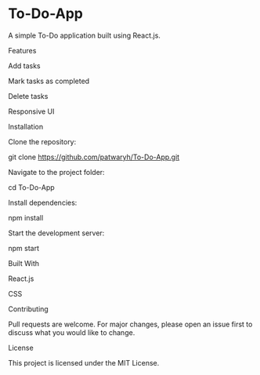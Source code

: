 # To-Do-App
A simple To-Do application built using React.js.

Features

Add tasks

Mark tasks as completed

Delete tasks

Responsive UI

Installation

Clone the repository:

git clone https://github.com/patwaryh/To-Do-App.git

Navigate to the project folder:

cd To-Do-App

Install dependencies:

npm install

Start the development server:

npm start

Built With

React.js

CSS

Contributing

Pull requests are welcome. For major changes, please open an issue first to discuss what you would like to change.

License

This project is licensed under the MIT License.
